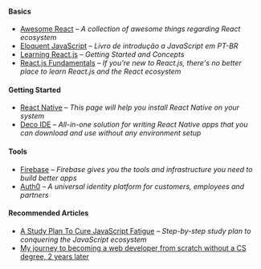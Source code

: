 #### Basics

- [Awesome React](https://github.com/enaqx/awesome-react) *– A collection of awesome things regarding React ecosystem*
- [Eloquent JavaScript](http://braziljs.github.io/eloquente-javascript/) *– Livro de introdução a JavaScript em PT-BR*
- [Learning React.js](http://scotch.io/tutorials/learning-react-getting-started-and-concepts) *– Getting Started and Concepts*
- [React.js Fundamentals](http://courses.reactjsprogram.com/p/reactjsfundamentals) *– If you're new to React.js, there's no better place to learn React.js and the React ecosystem*

#### Getting Started

- [React Native](https://facebook.github.io/react-native/docs/getting-started.html) *– This page will help you install React Native on your system*
- [Deco IDE](https://www.decosoftware.com/may-2016-update) *– All-in-one solution for writing React Native apps that you can download and use without any environment setup*

#### Tools

- [Firebase](https://firebase.google.com/) *– Firebase gives you the tools and infrastructure you need to build better apps*
- [Auth0](https://auth0.com/) *– A universal identity platform for customers, employees and partners*

#### Recommended Articles

- [A Study Plan To Cure JavaScript Fatigue](https://medium.com/@sachagreif/a-study-plan-to-cure-javascript-fatigue-8ad3a54f2eb1#.ge74sqo3d) *– Step-by-step study plan to conquering the JavaScript ecosystem*
- [My journey to becoming a web developer from scratch without a CS degree, 2 years later](https://medium.com/@sgarcia.dev/my-journey-to-becoming-a-web-developer-from-scratch-without-a-cs-degree-2-years-later-and-what-i-4a7fd2ff5503#.3jj81n112)
